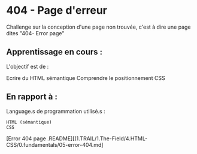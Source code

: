 
# 404 - Page d'erreur

Challenge sur la conception d'une page non trouvée, c'est à dire une page dites "404- Error page"

## Apprentissage en cours :

L'objectif est de :

  Ecrire du HTML sémantique
  Comprendre le positionnement CSS


## En rapport à :

Language.s de programmation utilisé.s :

    HTML (sémantique)
    CSS

[Error 404 page .README][(1.TRAIL/1.The-Field/4.HTML-CSS/0.fundamentals/05-error-404.md]

